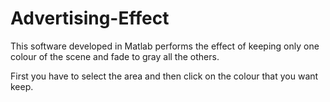 Advertising-Effect
==================

This software developed in Matlab performs the effect of keeping only one colour of the scene and fade to gray all the others.

First you have to select the area and then click on the colour that you want keep.

